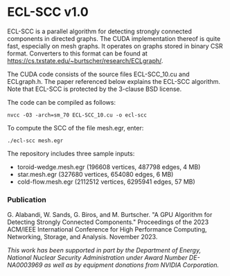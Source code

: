 # ECL-SCC v1.0

ECL-SCC is a parallel algorithm for detecting strongly connected components in directed graphs. The CUDA implementation thereof is quite fast, especially on mesh graphs. It operates on graphs stored in binary CSR format. Converters to this format can be found at https://cs.txstate.edu/~burtscher/research/ECLgraph/.

The CUDA code consists of the source files ECL-SCC_10.cu and ECLgraph.h. The paper referenced below explains the ECL-SCC algorithm. Note that ECL-SCC is protected by the 3-clause BSD license.

The code can be compiled as follows:

    nvcc -O3 -arch=sm_70 ECL-SCC_10.cu -o ecl-scc

To compute the SCC of the file mesh.egr, enter:

    ./ecl-scc mesh.egr

The repository includes three sample inputs:
- toroid-wedge.mesh.egr (196608 vertices, 487798 edges, 4 MB)
- star.mesh.egr (327680 vertices, 654080 edges, 6 MB)
- cold-flow.mesh.egr (2112512 vertices, 6295941 edges, 57 MB)


### Publication

G. Alabandi, W. Sands, G. Biros, and M. Burtscher. "A GPU Algorithm for Detecting Strongly Connected Components." Proceedings of the 2023 ACM/IEEE International Conference for High Performance Computing, Networking, Storage, and Analysis. November 2023.

*This work has been supported in part by the Department of Energy, National Nuclear Security Administration under Award Number DE-NA0003969 as well as by equipment donations from NVIDIA Corporation.*
